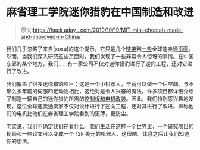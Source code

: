 # 麻省理工学院迷你猎豹在中国制造和改进

> 原文:[https://hack aday . com/2019/10/19/MIT-mini-cheetah-made-and-improved-in-China/](https://hackaday.com/2019/10/19/mit-mini-cheetah-made-and-improved-in-china/)

我们几乎忽略了来自[xoxu]的这个提示，它只是几个[链接](https://www.aliexpress.com/item/32985671853.html)到[一些](https://www.aliexpress.com/item/4000142489457.html)全球速卖通[页面](https://www.aliexpress.com/item/33009340574.html)。然而，当我们深入研究这些页面时，我们发现了一些非常令人惊讶的事情。在中国东部的某个地方，我们……有一家公司不仅对迷你猎豹进行了逆向工程，还对它进行了改进。

我们覆盖了很多迷你猎豹项目；这是一个小机器人，毕竟可以做一个后空翻。与不那么多年前的伺服四足动物相比，这绝对是令人兴奋的魔法。许多项目都详细介绍了制造一辆自己的迷你猎豹所需的[控制板和电机改装](https://hackaday.com/2019/10/03/amazing-open-source-quadruped-capable-of-dynamic-motion/)。因此，我们特别感兴趣地发现，这位全球速卖通卖家不仅对设计进行了逆向工程，还对其进行了改进。声称他们的电机比他们在麻省理工学院看到的更薄，更防尘。

老实说，我们不确定我们在看什么。我们生活在这样一个世界里，一个研究项目的视频和一些论文可以变成一个 12k 美元的机器人，这很酷。休息之后让我们知道你的想法。